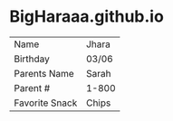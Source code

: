 # BigHaraaa.github.io

<table>
<tr><td>Name</td><td>Jhara</td></tr>
<tr><td>Birthday</td><td>03/06</td></tr>
<tr><td>Parents Name</td><td> Sarah </td></tr>
<tr><td>Parent #</td><td>1-800</td></tr>
<tr><td>Favorite Snack</td><td>Chips</td></tr>
</table>
